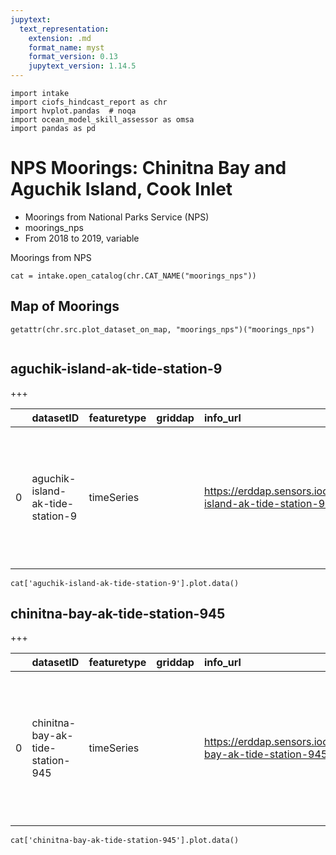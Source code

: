 ```yaml
---
jupytext:
  text_representation:
    extension: .md
    format_name: myst
    format_version: 0.13
    jupytext_version: 1.14.5
---
```


```{code-cell}
import intake
import ciofs_hindcast_report as chr
import hvplot.pandas  # noqa
import ocean_model_skill_assessor as omsa
import pandas as pd
```

# NPS Moorings: Chinitna Bay and Aguchik Island, Cook Inlet

* Moorings from National Parks Service (NPS)
* moorings_nps
* From 2018 to 2019, variable

Moorings from NPS




    

```{code-cell}
cat = intake.open_catalog(chr.CAT_NAME("moorings_nps"))
```

## Map of Moorings
    

```{code-cell}
getattr(chr.src.plot_dataset_on_map, "moorings_nps")("moorings_nps")
    
```

## aguchik-island-ak-tide-station-9
        

+++

            
|    | datasetID                        | featuretype   | griddap   | info_url                                                                              | institution                 | maptype   |   maxLatitude |   maxLongitude | maxTime              |   minLatitude |   minLongitude | minTime              | summary                                                                                              | tabledap                                                                        | title                                      |
|---:|:---------------------------------|:--------------|:----------|:--------------------------------------------------------------------------------------|:----------------------------|:----------|--------------:|---------------:|:---------------------|--------------:|---------------:|:---------------------|:-----------------------------------------------------------------------------------------------------|:--------------------------------------------------------------------------------|:-------------------------------------------|
|  0 | aguchik-island-ak-tide-station-9 | timeSeries    |           | https://erddap.sensors.ioos.us/erddap/info/aguchik-island-ak-tide-station-9/index.csv | National Park Service (NPS) | point     |       58.2946 |       -154.266 | 2019-09-28T17:30:00Z |       58.2946 |       -154.266 | 2018-09-11T18:36:00Z | Timeseries data from 'Aguchik Island, AK, Tide Station (9456901)' (aguchik-island-ak-tide-station-9) | https://erddap.sensors.ioos.us/erddap/tabledap/aguchik-island-ak-tide-station-9 | Aguchik Island, AK, Tide Station (9456901) |


```{code-cell}
cat['aguchik-island-ak-tide-station-9'].plot.data()
```

## chinitna-bay-ak-tide-station-945
        

+++

            
|    | datasetID                        | featuretype   | griddap   | info_url                                                                              | institution                 | maptype   |   maxLatitude |   maxLongitude | maxTime              |   minLatitude |   minLongitude | minTime              | summary                                                                                            | tabledap                                                                        | title                                    |
|---:|:---------------------------------|:--------------|:----------|:--------------------------------------------------------------------------------------|:----------------------------|:----------|--------------:|---------------:|:---------------------|--------------:|---------------:|:---------------------|:---------------------------------------------------------------------------------------------------|:--------------------------------------------------------------------------------|:-----------------------------------------|
|  0 | chinitna-bay-ak-tide-station-945 | timeSeries    |           | https://erddap.sensors.ioos.us/erddap/info/chinitna-bay-ak-tide-station-945/index.csv | National Park Service (NPS) | point     |       59.8421 |       -152.993 | 2018-10-26T08:24:00Z |       59.8421 |       -152.993 | 2018-06-14T20:00:00Z | Timeseries data from 'Chinitna Bay, AK, Tide Station (9456357)' (chinitna-bay-ak-tide-station-945) | https://erddap.sensors.ioos.us/erddap/tabledap/chinitna-bay-ak-tide-station-945 | Chinitna Bay, AK, Tide Station (9456357) |


```{code-cell}
cat['chinitna-bay-ak-tide-station-945'].plot.data()
```
